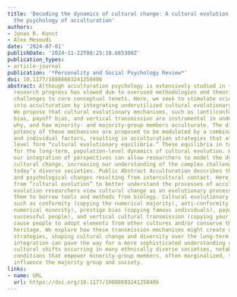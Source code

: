 ```yaml
---
title: 'Decoding the dynamics of cultural change: A cultural evolution approach to
  the psychology of acculturation'
authors:
- Jonas R. Kunst
- Alex Mesoudi
date: '2024-07-01'
publishDate: '2024-11-22T08:25:18.665308Z'
publication_types:
- article-journal
publication: '*Personality and Social Psychology Review*'
doi: 10.1177/10888683241258406
abstract: Although acculturation psychology is extensively studied in the social sciences,
  research progress has slowed due to overused methodologies and theories and emerging
  challenges to core conceptual tenets. Here, we seek to stimulate scientific inquiry
  into acculturation by integrating underutilized cultural evolutionary perspectives.
  We propose that cultural evolutionary mechanisms, such as (anti)conformity, prestige
  bias, payoff bias, and vertical transmission are instrumental in understanding when,
  why, and how minority- and majority-group members acculturate. The direction and
  potency of these mechanisms are proposed to be modulated by a combination of contextual
  and individual factors, resulting in acculturation strategies that at the population
  level form “cultural evolutionary equilibria.” These equilibria in turn have consequences
  for the long-term, population-level dynamics of cultural evolution. We outline how
  our integration of perspectives can allow researchers to model the dynamics of large-scale
  cultural change, increasing our understanding of the complex challenges faced by
  today’s diverse societies. Public Abstract Acculturation describes the cultural
  and psychological changes resulting from intercultural contact. Here, we use concepts
  from “cultural evolution” to better understand the processes of acculturation. Cultural
  evolution researchers view cultural change as an evolutionary process, allowing
  them to borrow tools and methods from biology. Cultural evolutionary mechanisms
  such as conformity (copying the numerical majority), anti-conformity (copying the
  numerical minority), prestige bias (copying famous individuals), payoff bias (copying
  successful people), and vertical cultural transmission (copying your parents) can
  cause people to adopt elements from other cultures and/or conserve their cultural
  heritage. We explore how these transmission mechanisms might create distinct acculturation
  strategies, shaping cultural change and diversity over the long-term. This theoretical
  integration can pave the way for a more sophisticated understanding of the pervasive
  cultural shifts occurring in many ethnically diverse societies, notably by identifying
  conditions that empower minority-group members, often marginalized, to significantly
  influence the majority group and society.
links:
- name: URL
  url: https://doi.org/10.1177/10888683241258406
---
```


